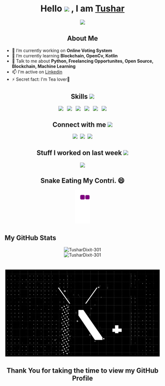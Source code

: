 

<h1 align = center>Hello <img src = "https://raw.githubusercontent.com/MartinHeinz/MartinHeinz/master/wave.gif" width = 50px> , I am <a href = "https://bio.link/tushardixit" target="_blank"> Tushar</a> </h1>
</div>

<div align = center>
<img src = "https://media0.giphy.com/media/KDDpcKigbfFpnejZs6/giphy.gif?cid=ecf05e47oy6f4zjs8g1qoiystc56cu7r9tb8a1fe76e05oty&rid=giphy.gif" width = 200px>
<h2> About Me </h2>
</div> 
  
- 🔭 I’m currently working on **Online Voting System**
- 🌱 I’m currently learning **Blockchain, OpenCv, Kotlin**
- 💬 Talk to me about **Python, Freelancing Opportunites, Open Source, Blockchain, Machine Learning**
- 📫 I'm active on [Linkedin](https://www.linkedin.com/in/tushar-dixit301/)
- ⚡ Secret fact: I'm Tea lover🍵

<h2 align = center> Skills <img src = "https://media2.giphy.com/media/QssGEmpkyEOhBCb7e1/giphy.gif?cid=ecf05e47a0n3gi1bfqntqmob8g9aid1oyj2wr3ds3mg700bl&rid=giphy.gif" width = 42px> </h2>
<p align=center>
<a> <img width ='26px' src ='https://raw.githubusercontent.com/rahulbanerjee26/githubAboutMeGenerator/main/icons/python.svg' > </a>&nbsp
<a> <img width ='26px' src ='https://raw.githubusercontent.com/rahulbanerjee26/githubAboutMeGenerator/main/icons/leet-code.svg'> </a>&nbsp
<a> <img width ='26px' src ='https://raw.githubusercontent.com/rahulbanerjee26/githubAboutMeGenerator/main/icons/opencv.svg'> </a>&nbsp
<a> <img width ='20px' src ='https://upload.wikimedia.org/wikipedia/commons/5/5d/Duke_%28Java_mascot%29_waving.svg'> </a>&nbsp
<a> <img width ='26px' src ='https://upload.wikimedia.org/wikipedia/commons/9/9a/Visual_Studio_Code_1.35_icon.svg'> </a>&nbsp
<a> <img width ='20px' src ='https://upload.wikimedia.org/wikipedia/commons/9/98/Solidity_logo.svg'> </a>
</p>
<!--media  -->
<h2 align=center> Connect with me <img src='https://raw.githubusercontent.com/ShahriarShafin/ShahriarShafin/main/Assets/handshake.gif' width="100px"> </h2>
<p align=center>
<a href = 'https://www.linkedin.com/in/tushar-dixit301'> <img width = '26px' src="https://raw.githubusercontent.com/rahulbanerjee26/githubAboutMeGenerator/main/icons/linked-in-alt.svg"/></a>&nbsp
<a href = 'https://twitter.com/tushardixit371'> <img width = '26px' src="https://raw.githubusercontent.com/rahulbanerjee26/githubAboutMeGenerator/main/icons/twitter.svg"/></a>&nbsp 
<a href = 'https://github.com/TusharDixit-301'> <img width = '26px' src="https://raw.githubusercontent.com/rahulbanerjee26/githubAboutMeGenerator/main/icons/github.svg"/></a> 
</p>
<div>
<h2 align = center> Stuff I worked on last week  <img src = "https://media1.giphy.com/media/JZ40cnfnN11KycrvMF/giphy.gif?cid=ecf05e47a0n3gi1bfqntqmob8g9aid1oyj2wr3ds3mg700bl&rid=giphy.gif" width = 70px> </h2>
<a href="https://github.com/anuraghazra/github-readme-stats">
<div align = center><img align="center" src="https://github-readme-stats.vercel.app/api/wakatime?username=@tushardixit_301&compact=True"/></div>
</a>
</div>

<!--Snake Graph  -->
<h2 align = center> Snake Eating My Contri. 😄 </h2>
<div align = center>
<img src= "https://github.com/TusharDixit-301/TusharDixit-301/blob/output/github-contribution-grid-snake.gif">
</div>
<div>
<h2 align> My GitHub Stats </h2>
<div align=center ><img  src="https://github-readme-stats.vercel.app/api?username=TusharDixit-301&show_icons=true&locale=en&theme=chartreuse-dark" alt="TusharDixit-301" /> </div>
<div align=center><img  src="https://github-readme-streak-stats.herokuapp.com/?user=TusharDixit-301&theme=chartreuse-dark" alt="TusharDixit-301" />
</div>




<h1></h1>
<div align=center><img src="https://github.com/TusharDixit-301/TusharDixit-301/blob/main/assests/giphy.gif" ></div>
<h2 align = center >Thank You for taking the time to view my GitHub Profile </h2>

